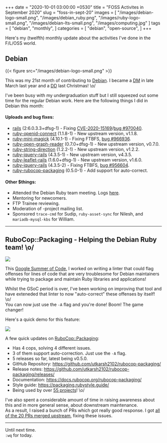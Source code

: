 +++
date = "2020-10-01 03:00:00 +0530"
title = "FOSS Activites in September 2020"
slug = "foss-in-sept-20"
images = [
    "/images/debian-logo-small.png",
    "/images/debian_ruby.png",
    "/images/ruby-logo-small.png",
    "/images/debian-lts-small.png",
    "/images/computing.jpg"
]
tags = [
    "debian",
    "monthly",
]
categories = [
    "debian",
    "open-source",
]
+++

Here's my (twelfth) monthly update about the activities I've done in the F/L/OSS world.

## Debian
{{< figure src="/images/debian-logo-small.png" >}}

This was my 21st month of contributing to [Debian](https://www.debian.org/).
I became a [DM](https://wiki.debian.org/DebianMaintainer) in late March last year and a [DD](https://wiki.debian.org/DebianDeveloper) last Christmas! \o/

I've been busy with my undergraduation stuff but I still squeezed out some time for the regular Debian work.
Here are the following things I did in Debian this month:

#### Uploads and bug fixes:

- [rails](https://tracker.debian.org/pkg/rails) (2:6.0.3.3+dfsg-1) - Fixing [CVE-2020-15169](https://security-tracker.debian.org/tracker/CVE-2020-15169)/[bug #970040](https://bugs.debian.org/970040).
- [ruby-openid-connect](https://tracker.debian.org/pkg/ruby-openid-connect) (1.1.8-1) - New upstream version, v1.1.8.
- [ruby-mini-magick](https://tracker.debian.org/pkg/ruby-mini-magick) (4.10.1-1) - Fixing FTBFS, [bug #966936](https://bugs.debian.org/966936).
- [ruby-open-graph-reader](https://tracker.debian.org/pkg/ruby-open-graph-reader) (0.7.0+dfsg-1) - New upstream version, v0.7.0.
- [ruby-string-direction](https://tracker.debian.org/pkg/ruby-string-direction) (1.2.2-1) - New upstream version, v1.2.2.
- [ruby-jquery-rails](https://tracker.debian.org/pkg/ruby-jquery-rails) (4.3.5-1) - New upstream version, v4.3.5.
- [ruby-leaflet-rails](https://tracker.debian.org/pkg/ruby-leaflet-rails) (1.6.0+dfsg-1) - New upstream version, v1.6.0.
- [ruby-jquery-rails](https://tracker.debian.org/pkg/ruby-jquery-rails) (4.3.5-2) - Fixing FTBFS, [bug #956604](https://bugs.debian.org/956604).
- [ruby-rubocop-packaging](https://tracker.debian.org/pkg/ruby-rubocop-packaging) (0.5.0-1) - Add support for auto-correct.

#### Other $things:

- Attended the Debian Ruby team meeting. Logs [here](http://meetbot.debian.net/debian-ruby/2020/debian-ruby.2020-09-04-16.29.html).
- Mentoring for newcomers.
- FTP Trainee reviewing.
- Moderation of -project mailing list.
- Sponsored `trace-cmd` for Sudip, `ruby-asset-sync` for Nilesh, and `mariadb-mysql-kbs` for William.

---

## RuboCop::Packaging - Helping the Debian Ruby team! \o/
![](/images/debian_ruby.png#center)

This [Google Summer of Code](https://summerofcode.withgoogle.com/), I worked on writing a linter that could flag offenses for lines of code
that are very troublesome for Debian maintainers while trying to package and maintain Ruby libraries and applications!

Whilst the GSoC period is over, I've been working on improving that tool and have exteneded that linter to now "auto-correct" these offenses
by itself! \o/  
You can now just use the `-A` flag and you're done! Boom! The game changer!

Here's a quick demo for this feature:

![](/images/packaging_autocorrector.gif#gif)

A few quick updates on [RuboCop::Packaging](https://github.com/utkarsh2102/rubocop-packaging):
- Has 4 cops, solving 4 different issues.
- 3 of them support auto-correction. Just use the `-A` flag.
- 5 releases so far, latest being v0.5.0.
- GitHub Repository: https://github.com/utkarsh2102/rubocop-packaging/
- Release notes: https://github.com/utkarsh2102/rubocop-packaging/releases/
- Documentation: https://docs.rubocop.org/rubocop-packaging/
- Style guide: https://packaging.rubystyle.guide/
- Being used by over [55 projects](https://github.com/utkarsh2102/rubocop-packaging/network/dependents)! \o/

I've also spent a considerable amount of time in raising awareness about this and in more general sense, about downstream maintenance.  
As a result, I raised a bunch of PRs which got really good response. I got [all of the 20 PRs merged upstream](https://github.com/utkarsh2102?tab=overview&from=2020-09-01&to=2020-09-30),
fixing these issues.

---

Until next time.  
`:wq` for today.
